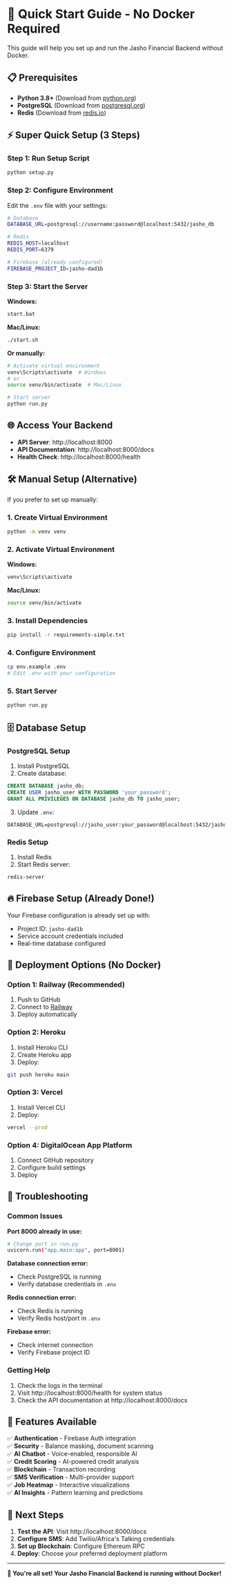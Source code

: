 # 🚀 Quick Start Guide - No Docker Required

This guide will help you set up and run the Jasho Financial Backend without Docker.

## 📋 Prerequisites

- **Python 3.8+** (Download from [python.org](https://python.org))
- **PostgreSQL** (Download from [postgresql.org](https://postgresql.org))
- **Redis** (Download from [redis.io](https://redis.io))

## ⚡ Super Quick Setup (3 Steps)

### Step 1: Run Setup Script
```bash
python setup.py
```

### Step 2: Configure Environment
Edit the `.env` file with your settings:
```bash
# Database
DATABASE_URL=postgresql://username:password@localhost:5432/jasho_db

# Redis
REDIS_HOST=localhost
REDIS_PORT=6379

# Firebase (already configured)
FIREBASE_PROJECT_ID=jasho-dad1b
```

### Step 3: Start the Server
**Windows:**
```bash
start.bat
```

**Mac/Linux:**
```bash
./start.sh
```

**Or manually:**
```bash
# Activate virtual environment
venv\Scripts\activate  # Windows
# or
source venv/bin/activate  # Mac/Linux

# Start server
python run.py
```

## 🌐 Access Your Backend

- **API Server**: http://localhost:8000
- **API Documentation**: http://localhost:8000/docs
- **Health Check**: http://localhost:8000/health

## 🛠️ Manual Setup (Alternative)

If you prefer to set up manually:

### 1. Create Virtual Environment
```bash
python -m venv venv
```

### 2. Activate Virtual Environment
**Windows:**
```bash
venv\Scripts\activate
```

**Mac/Linux:**
```bash
source venv/bin/activate
```

### 3. Install Dependencies
```bash
pip install -r requirements-simple.txt
```

### 4. Configure Environment
```bash
cp env.example .env
# Edit .env with your configuration
```

### 5. Start Server
```bash
python run.py
```

## 🗄️ Database Setup

### PostgreSQL Setup
1. Install PostgreSQL
2. Create database:
```sql
CREATE DATABASE jasho_db;
CREATE USER jasho_user WITH PASSWORD 'your_password';
GRANT ALL PRIVILEGES ON DATABASE jasho_db TO jasho_user;
```

3. Update `.env`:
```
DATABASE_URL=postgresql://jasho_user:your_password@localhost:5432/jasho_db
```

### Redis Setup
1. Install Redis
2. Start Redis server:
```bash
redis-server
```

## 🔥 Firebase Setup (Already Done!)

Your Firebase configuration is already set up with:
- Project ID: `jasho-dad1b`
- Service account credentials included
- Real-time database configured

## 🚀 Deployment Options (No Docker)

### Option 1: Railway (Recommended)
1. Push to GitHub
2. Connect to [Railway](https://railway.app)
3. Deploy automatically

### Option 2: Heroku
1. Install Heroku CLI
2. Create Heroku app
3. Deploy:
```bash
git push heroku main
```

### Option 3: Vercel
1. Install Vercel CLI
2. Deploy:
```bash
vercel --prod
```

### Option 4: DigitalOcean App Platform
1. Connect GitHub repository
2. Configure build settings
3. Deploy

## 🔧 Troubleshooting

### Common Issues

**Port 8000 already in use:**
```bash
# Change port in run.py
uvicorn.run("app.main:app", port=8001)
```

**Database connection error:**
- Check PostgreSQL is running
- Verify database credentials in `.env`

**Redis connection error:**
- Check Redis is running
- Verify Redis host/port in `.env`

**Firebase error:**
- Check internet connection
- Verify Firebase project ID

### Getting Help

1. Check the logs in the terminal
2. Visit http://localhost:8000/health for system status
3. Check the API documentation at http://localhost:8000/docs

## 📱 Features Available

✅ **Authentication** - Firebase Auth integration  
✅ **Security** - Balance masking, document scanning  
✅ **AI Chatbot** - Voice-enabled, responsible AI  
✅ **Credit Scoring** - AI-powered credit analysis  
✅ **Blockchain** - Transaction recording  
✅ **SMS Verification** - Multi-provider support  
✅ **Job Heatmap** - Interactive visualizations  
✅ **AI Insights** - Pattern learning and predictions  

## 🎯 Next Steps

1. **Test the API**: Visit http://localhost:8000/docs
2. **Configure SMS**: Add Twilio/Africa's Talking credentials
3. **Set up Blockchain**: Configure Ethereum RPC
4. **Deploy**: Choose your preferred deployment platform

---

**🎉 You're all set! Your Jasho Financial Backend is running without Docker!**
